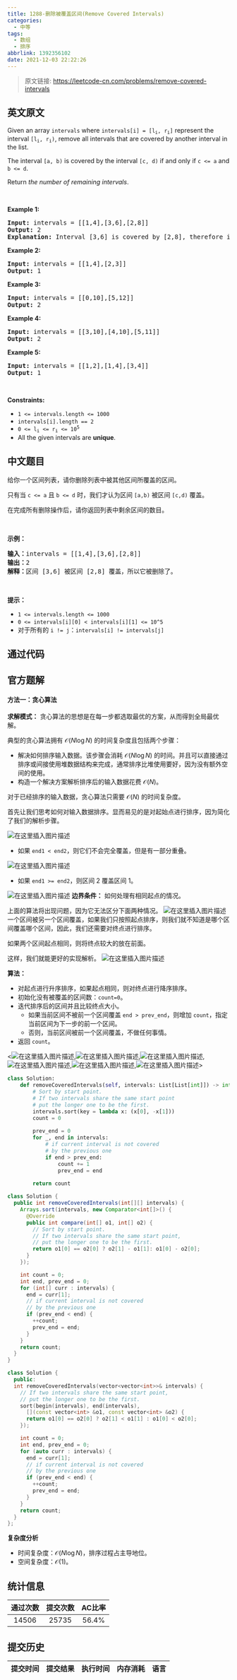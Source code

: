 ```yaml
---
title: 1288-删除被覆盖区间(Remove Covered Intervals)
categories:
  - 中等
tags:
  - 数组
  - 排序
abbrlink: 1392356102
date: 2021-12-03 22:22:26
---
```


> 原文链接: https://leetcode-cn.com/problems/remove-covered-intervals


## 英文原文
<div><p>Given an array <code>intervals</code> where <code>intervals[i] = [l<sub>i</sub>, r<sub>i</sub>]</code> represent the interval <code>[l<sub>i</sub>, r<sub>i</sub>)</code>, remove all intervals that are covered by another interval in the list.</p>

<p>The interval <code>[a, b)</code> is covered by the interval <code>[c, d)</code> if and only if <code>c &lt;= a</code> and <code>b &lt;= d</code>.</p>

<p>Return <em>the number of remaining intervals</em>.</p>

<p>&nbsp;</p>
<p><strong>Example 1:</strong></p>

<pre>
<strong>Input:</strong> intervals = [[1,4],[3,6],[2,8]]
<strong>Output:</strong> 2
<b>Explanation: </b>Interval [3,6] is covered by [2,8], therefore it is removed.
</pre>

<p><strong>Example 2:</strong></p>

<pre>
<strong>Input:</strong> intervals = [[1,4],[2,3]]
<strong>Output:</strong> 1
</pre>

<p><strong>Example 3:</strong></p>

<pre>
<strong>Input:</strong> intervals = [[0,10],[5,12]]
<strong>Output:</strong> 2
</pre>

<p><strong>Example 4:</strong></p>

<pre>
<strong>Input:</strong> intervals = [[3,10],[4,10],[5,11]]
<strong>Output:</strong> 2
</pre>

<p><strong>Example 5:</strong></p>

<pre>
<strong>Input:</strong> intervals = [[1,2],[1,4],[3,4]]
<strong>Output:</strong> 1
</pre>

<p>&nbsp;</p>
<p><strong>Constraints:</strong></p>

<ul>
	<li><code>1 &lt;= intervals.length &lt;= 1000</code></li>
	<li><code>intervals[i].length == 2</code></li>
	<li><code>0 &lt;= l<sub>i</sub> &lt;= r<sub>i</sub> &lt;= 10<sup>5</sup></code></li>
	<li>All the given intervals are <strong>unique</strong>.</li>
</ul>
</div>

## 中文题目
<div><p>给你一个区间列表，请你删除列表中被其他区间所覆盖的区间。</p>

<p>只有当&nbsp;<code>c &lt;= a</code>&nbsp;且&nbsp;<code>b &lt;= d</code>&nbsp;时，我们才认为区间&nbsp;<code>[a,b)</code> 被区间&nbsp;<code>[c,d)</code> 覆盖。</p>

<p>在完成所有删除操作后，请你返回列表中剩余区间的数目。</p>

<p>&nbsp;</p>

<p><strong>示例：</strong></p>

<pre>
<strong>输入：</strong>intervals = [[1,4],[3,6],[2,8]]
<strong>输出：</strong>2
<strong>解释：</strong>区间 [3,6] 被区间 [2,8] 覆盖，所以它被删除了。
</pre>

<p>&nbsp;</p>

<p><strong>提示：</strong>​​​​​​</p>

<ul>
	<li><code>1 &lt;= intervals.length &lt;= 1000</code></li>
	<li><code>0 &lt;= intervals[i][0] &lt;&nbsp;intervals[i][1] &lt;= 10^5</code></li>
	<li>对于所有的&nbsp;<code>i != j</code>：<code>intervals[i] != intervals[j]</code></li>
</ul>
</div>

## 通过代码
<RecoDemo>
</RecoDemo>


## 官方题解
####  方法一：贪心算法
**求解模式：**
贪心算法的思想是在每一步都选取最优的方案，从而得到全局最优解。

典型的贪心算法拥有 $\mathcal{O}(N \log N)$ 的时间复杂度且包括两个步骤：
- 解决如何排序输入数据。该步骤会消耗 $\mathcal{O}(N \log N)$ 的时间。并且可以直接通过排序或间接使用堆数据结构来完成，通常排序比堆使用要好，因为没有额外空间的使用。
- 构造一个解决方案解析排序后的输入数据花费 $\mathcal{O}(N)$。

对于已经排序的输入数据，贪心算法只需要 $\mathcal{O}(N)$ 的时间复杂度。

首先让我们思考如何对输入数据排序。显而易见的是对起始点进行排序，因为简化了我们的解析步骤。

![在这里插入图片描述](https://imgconvert.csdnimg.cn/aHR0cHM6Ly9waWMubGVldGNvZGUtY24uY29tL0ZpZ3VyZXMvMTI4OC9zb3J0LnBuZw?x-oss-process=image/format,png)
- 如果 `end1 < end2`，则它们不会完全覆盖，但是有一部分重叠。

![在这里插入图片描述](https://imgconvert.csdnimg.cn/aHR0cHM6Ly9waWMubGVldGNvZGUtY24uY29tL0ZpZ3VyZXMvMTI4OC9kb250X2NvdmVyMi5wbmc?x-oss-process=image/format,png)
- 如果 `end1 >= end2`，则区间 2 覆盖区间 1。

 ![在这里插入图片描述](https://imgconvert.csdnimg.cn/aHR0cHM6Ly9waWMubGVldGNvZGUtY24uY29tL0ZpZ3VyZXMvMTI4OC9jb3Zlci5wbmc?x-oss-process=image/format,png)
**边界条件：** 如何处理有相同起点的情况。
 
 上面的算法将出现问题，因为它无法区分下面两种情况。
![在这里插入图片描述](https://imgconvert.csdnimg.cn/aHR0cHM6Ly9waWMubGVldGNvZGUtY24uY29tL0ZpZ3VyZXMvMTI4OC9zaGFyZS5wbmc?x-oss-process=image/format,png)
一个区间被另一个区间覆盖，如果我们只按照起点排序，则我们就不知道是哪个区间覆盖哪个区间，因此，我们还需要对终点进行排序。

如果两个区间起点相同，则将终点较大的放在前面。

这样，我们就能更好的实现解析。
![在这里插入图片描述](https://imgconvert.csdnimg.cn/aHR0cHM6Ly9waWMubGVldGNvZGUtY24uY29tL0ZpZ3VyZXMvMTI4OC9jb21wbGV4LnBuZw?x-oss-process=image/format,png)

**算法：**
- 对起点进行升序排序，如果起点相同，则对终点进行降序排序。
- 初始化没有被覆盖的区间数：`count=0`。
- 迭代排序后的区间并且比较终点大小。
	- 如果当前区间不被前一个区间覆盖 `end > prev_end`，则增加 `count`，指定当前区间为下一步的前一个区间。
	- 否则，当前区间被前一个区间覆盖，不做任何事情。
- 返回 `count`。

<![在这里插入图片描述](https://imgconvert.csdnimg.cn/aHR0cHM6Ly9waWMubGVldGNvZGUtY24uY29tL0ZpZ3VyZXMvMTI4OC8xMjg4X3NsaWRlXzEucG5n?x-oss-process=image/format,png),![在这里插入图片描述](https://imgconvert.csdnimg.cn/aHR0cHM6Ly9waWMubGVldGNvZGUtY24uY29tL0ZpZ3VyZXMvMTI4OC8xMjg4X3NsaWRlXzIucG5n?x-oss-process=image/format,png),![在这里插入图片描述](https://imgconvert.csdnimg.cn/aHR0cHM6Ly9waWMubGVldGNvZGUtY24uY29tL0ZpZ3VyZXMvMTI4OC8xMjg4X3NsaWRlXzMucG5n?x-oss-process=image/format,png),![在这里插入图片描述](https://imgconvert.csdnimg.cn/aHR0cHM6Ly9waWMubGVldGNvZGUtY24uY29tL0ZpZ3VyZXMvMTI4OC8xMjg4X3NsaWRlXzQucG5n?x-oss-process=image/format,png),![在这里插入图片描述](https://imgconvert.csdnimg.cn/aHR0cHM6Ly9waWMubGVldGNvZGUtY24uY29tL0ZpZ3VyZXMvMTI4OC8xMjg4X3NsaWRlXzUucG5n?x-oss-process=image/format,png),![在这里插入图片描述](https://imgconvert.csdnimg.cn/aHR0cHM6Ly9waWMubGVldGNvZGUtY24uY29tL0ZpZ3VyZXMvMTI4OC8xMjg4X3NsaWRlXzYucG5n?x-oss-process=image/format,png)>

```python [solution1-Python]
class Solution:
    def removeCoveredIntervals(self, intervals: List[List[int]]) -> int:
        # Sort by start point.
        # If two intervals share the same start point
        # put the longer one to be the first.
        intervals.sort(key = lambda x: (x[0], -x[1]))
        count = 0
        
        prev_end = 0
        for _, end in intervals:
            # if current interval is not covered
            # by the previous one
            if end > prev_end:
                count += 1    
                prev_end = end
        
        return count
```

```java [solution1-Java]
class Solution {
  public int removeCoveredIntervals(int[][] intervals) {
    Arrays.sort(intervals, new Comparator<int[]>() {
      @Override
      public int compare(int[] o1, int[] o2) {
        // Sort by start point.
        // If two intervals share the same start point,
        // put the longer one to be the first.
        return o1[0] == o2[0] ? o2[1] - o1[1]: o1[0] - o2[0];
      }
    });

    int count = 0;
    int end, prev_end = 0;
    for (int[] curr : intervals) {
      end = curr[1];
      // if current interval is not covered
      // by the previous one
      if (prev_end < end) {
        ++count;
        prev_end = end;
      }
    }
    return count;
  }
}
```

```c++ [solution1-C++]
class Solution {
  public:
  int removeCoveredIntervals(vector<vector<int>>& intervals) {
    // If two intervals share the same start point,
    // put the longer one to be the first.
    sort(begin(intervals), end(intervals),
      [](const vector<int> &o1, const vector<int> &o2) {
      return o1[0] == o2[0] ? o2[1] < o1[1] : o1[0] < o2[0];
    });

    int count = 0;
    int end, prev_end = 0;
    for (auto curr : intervals) {
      end = curr[1];
      // if current interval is not covered
      // by the previous one
      if (prev_end < end) {
        ++count;
        prev_end = end;
      }
    }
    return count;
  }
};
```

**复杂度分析**

* 时间复杂度：$\mathcal{O}(N \log N)$，排序过程占主导地位。
* 空间复杂度：$\mathcal{O}(1)$。

## 统计信息
| 通过次数 | 提交次数 | AC比率 |
| :------: | :------: | :------: |
|    14506    |    25735    |   56.4%   |

## 提交历史
| 提交时间 | 提交结果 | 执行时间 |  内存消耗  | 语言 |
| :------: | :------: | :------: | :--------: | :--------: |
